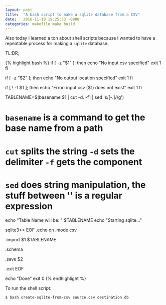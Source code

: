 ```yaml
---
layout: post
title:  "A bash script to make a sqlite database from a CSV"
date:   2016-11-10 19:25:53 -0800
categories: makefile make build
---
```


Also today I learned a ton about shell scripts because I wanted to have a
repeatable process for making a `sqlite` database.

TL:DR;

{% highlight bash %}
if [ -z "$1" ];
  then
    echo "No input csv specified"
    exit 1
fi

if [ -z "$2" ];
  then
    echo "No output location specified"
    exit 1
fi

if [ ! -f $1 ];
  then
    echo "Error: input csv ($1) does not exist"
    exit 1
fi

TABLENAME=$(basename $1 | cut -d. -f1 | sed 's/[-.]//g')
# `basename` is a command to get the base name from a path
# `cut` splits the string `-d` sets the delimiter `-f` gets the component
# `sed` does string manipulation, the stuff between '' is a regular expression

echo "Table Name will be: " $TABLENAME
echo "Starting sqlite..."

sqlite3<< EOF
.echo on
.mode csv

.import $1 $TABLENAME

.schema

.save $2

.exit
EOF

echo "Done"
exit 0
{% endhighlight %}

To run the shell script:

`$ bash create-sqlite-from-csv source.csv destination.db`
